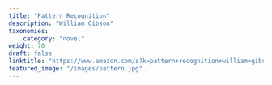 ```yaml
---
title: "Pattern Recognition"
description: "William Gibson"
taxonomies:
    category: "novel"
weight: 70
draft: false
linktitle: "https://www.amazon.com/s?k=pattern+recognition+william+gibson&rh=n%3A283155&dc&qid=1567856481&rnid=2941120011&ref=sr_nr_n_1"
featured_image: "/images/pattern.jpg"
---
```


